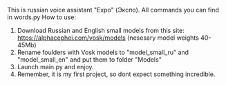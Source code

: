 This is russian voice assistant "Expo" (Экспо). All commands you can find in words.py
How to use:
1. Download Russian and English small models from this site: https://alphacephei.com/vosk/models (nesesary model weights 40-45Mb)
2. Rename foulders with Vosk models to "model_small_ru" and "model_small_en" and put them to folder "Models"
3. Launch main.py and enjoy.
4. Remember, it is my first project, so dont expect something incredible.
